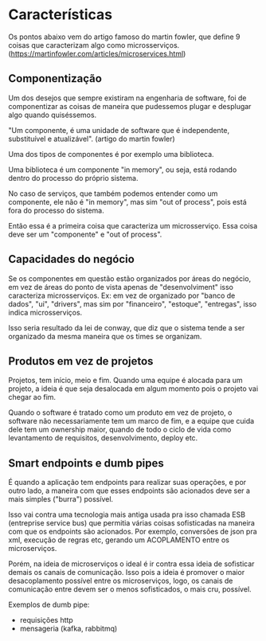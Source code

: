 # Características

Os pontos abaixo vem do artigo famoso do martin fowler, que define 9 coisas que caracterizam algo como microsserviços.
(https://martinfowler.com/articles/microservices.html)

## Componentização
Um dos desejos que sempre existiram na engenharia de software, foi de componentizar as coisas de maneira que pudessemos plugar e desplugar algo quando quiséssemos.

"Um componente, é uma unidade de software que é independente, substituível e atualizável". (artigo do martin fowler)

Uma dos tipos de componentes é por exemplo uma biblioteca.

Uma biblioteca é um componente "in memory", ou seja, está rodando dentro do processo do próprio sistema.

No caso de serviços, que também podemos entender como um componente, ele não é "in memory", mas sim "out of process", pois está fora do processo do sistema.

Então essa é a primeira coisa que caracteriza um microsserviço. Essa coisa deve ser um "componente" e "out of process".

## Capacidades do negócio
Se os componentes em questão estão organizados por áreas do negócio, em vez de áreas do ponto de vista apenas de "desenvolviment" isso caracteriza microsserviços. Ex: em vez de organizado por "banco de dados", "ui", "drivers", mas sim por "financeiro", "estoque", "entregas", isso indica microsserviços.

Isso seria resultado da lei de conway, que diz que o sistema tende a ser organizado da mesma maneira que os times se organizam.

## Produtos em vez de projetos
Projetos, tem início, meio e fim. Quando uma equipe é alocada para um projeto, a ideia é que seja desalocada em algum momento pois o projeto vai chegar ao fim.

Quando o software é tratado como um produto em vez de projeto, o software não necessariamente tem um marco de fim, e a equipe que cuida dele tem um ownership maior, quando de todo o ciclo de vida como levantamento de requisitos, desenvolvimento, deploy etc.

## Smart endpoints e dumb pipes
É quando a aplicação tem endpoints para realizar suas operações, e por outro lado, a maneira com que esses endpoints são acionados deve ser a mais simples ("burra") possível. 

Isso vai contra uma tecnologia mais antiga usada pra isso chamada ESB (entreprise service bus) que permitia várias coisas sofisticadas na maneira com que os endpoints são acionados. Por exemplo, conversões de json pra xml, execução de regras etc, gerando um ACOPLAMENTO entre os microserviços.

Porém, na ideia de microserviços o ideal é ir contra essa ideia de sofisticar demais os canais de comunicação. Isso pois a ideia é promover o maior desacoplamento possível entre os microserviços, logo, os canais de comunicação entre devem ser o menos sofisticados, o mais cru, possível.

Exemplos de dumb pipe:
 - requisições http
 - mensageria (kafka, rabbitmq)
